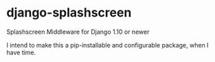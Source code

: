 # django-splashscreen
Splashscreen Middleware for Django 1.10 or newer

I intend to make this a pip-installable and configurable package, when I have time.
